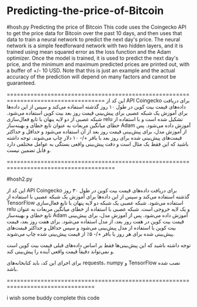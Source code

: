 # Predicting-the-price-of-Bitcoin

#hosh.py
Predicting the price of Bitcoin
This code uses the Coingecko API to get the price data for Bitcoin over the past 10 days, and then uses that data to train a neural network to predict the next day's price. The neural network is a simple feedforward network with two hidden layers, and it is trained using mean squared error as the loss function and the Adam optimizer. Once the model is trained, it is used to predict the next day's price, and the minimum and maximum predicted prices are printed out, with a buffer of +/- 10 USD. Note that this is just an example and the actual accuracy of the prediction will depend on many factors and cannot be guaranteed.

===================================================================================
این کد از API Coingecko برای دریافت داده‌های قیمت بیت کوین در طول ۱۰ روز گذشته استفاده می‌کند و سپس از این داده‌ها برای آموزش یک شبکه عصبی برای پیش‌بینی قیمت روز بعد بیت کوین استفاده می‌شود. شبکه عصبی از دو لایه پنهان با تابع فعال‌سازی relu تشکیل شده است و با استفاده از خطای میانگین مربعات به عنوان تابع خطای و بهینه‌ساز Adam آموزش داده می‌شود. پس از آموزش مدل، برای پیش‌بینی قیمت روز بعد از آن استفاده می‌شود و حداقل و حداکثر قیمت‌های پیش‌بینی شده برای روز بعد با بافر +/- ۱۰ دلار چاپ می‌شوند. توجه داشته باشید که این فقط یک مثال است و دقت پیش‌بینی واقعی بستگی به عوامل مختلفی دارد و قابل تضمین نیست.

======================================================================================

#hosh2.py

این کد از API Coingecko برای دریافت داده‌های قیمت بیت کوین در طول ۳۰ روز گذشته استفاده می‌کند و سپس از این داده‌ها برای آموزش یک شبکه عصبی با استفاده از TensorFlow استفاده می‌شود. شبکه عصبی یک شبکه دو لایه پنهان با تابع فعال‌سازی relu و یک لایه خروجی است. شبکه عصبی با استفاده از خطای میانگین مربعات به عنوان تابع خطای و بهینه‌ساز Adam آموزش داده می‌شود. پس از آموزش مدل، برای پیش‌بینی قیمت بیت کوین در هفت روز بعد، از مدل استفاده می‌شود. برای هفت روز بعد، قیمت بیت کوین با استفاده از مدل پیش‌بینی می‌شود و سپس حداقل و حداکثر قیمت‌های پیش‌بینی شده برای هر روز با بافر +/- ۵٪ از قیمت پیش‌بینی شده چاپ می‌شوند. 

توجه داشته باشید که این پیش‌بینی‌ها فقط بر اساس داده‌های قبلی قیمت بیت کوین است و نمی‌تواند دقیقاً قیمت واقعی آینده را پیش‌بینی کند.

برای اجرای این کد، باید کتابخانه‌های requests، numpy و TensorFlow نصب شده باشد.

================================================================================

i wish some buddy complete this code

